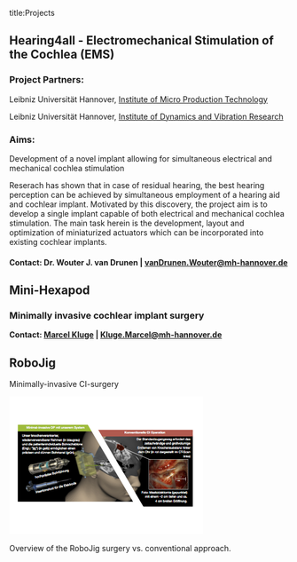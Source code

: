 ﻿title:Projects


## Hearing4all - Electromechanical Stimulation of the Cochlea (EMS)


### Project Partners: 
	
Leibniz Universität Hannover, [Institute of Micro Production Technology](http://www.impt.uni-hannover.de/das_impt.html?&L=1 "Institute of Micro Production Technology")

Leibniz Universität Hannover, [Institute of Dynamics and Vibration Research](http://www.ids.uni-hannover.de/ueber_uns.html?&L=1 "Institute of Dynamics and Vibration Research")

### Aims:

Development of a novel implant allowing for simultaneous electrical and mechanical cochlea stimulation
	
Reserach has shown that in case of residual hearing, the best hearing perception can be achieved by simultaneous employment of a hearing aid and cochlear implant. 
Motivated by this discovery, the project aim is to develop a single implant capable of both electrical and mechanical cochlea stimulation. The main task herein is the development, layout and optimization of miniaturized actuators which can be incorporated into existing cochlear implants.
	
#### Contact: Dr. Wouter J. van Drunen | vanDrunen.Wouter@mh-hannover.de





## Mini-Hexapod

### Minimally invasive cochlear implant surgery


**Contact: [Marcel Kluge](http://www.vianna.de/01_workgroups/majdani/staff/marcel.html) | Kluge.Marcel@mh-hannover.de**





## RoboJig

Minimally-invasive CI-surgery


![Overview of RoboJig System](projects/robojig-overview-de.png)

Overview of the RoboJig surgery vs. conventional approach.


